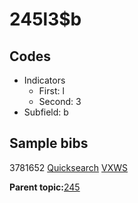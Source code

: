# 245l3$b

## Codes

-   Indicators
    -   First: l
    -   Second: 3
-   Subfield: b

## Sample bibs

3781652 [Quicksearch](https://search.library.yale.edu/catalog/3781652) [VXWS](http://prodorbis.library.yale.edu:7014/vxws/GetHoldingsService?bibId=3781652)

**Parent topic:**[245](../../tags/245/245.md)

